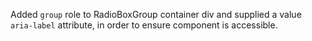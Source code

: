 Added `group` role to RadioBoxGroup container div and supplied a value `aria-label` attribute, in order to ensure component is accessible.
